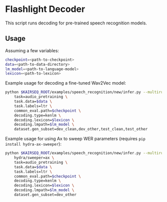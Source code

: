 # Flashlight Decoder

This script runs decoding for pre-trained speech recognition models.

## Usage

Assuming a few variables:

```bash
checkpoint=<path-to-checkpoint>
data=<path-to-data-directory>
lm_model=<path-to-language-model>
lexicon=<path-to-lexicon>
```

Example usage for decoding a fine-tuned Wav2Vec model:

```bash
python $KAIRSEQ_ROOT/examples/speech_recognition/new/infer.py --multirun \
    task=audio_pretraining \
    task.data=$data \
    task.labels=ltr \
    common_eval.path=$checkpoint \
    decoding.type=kenlm \
    decoding.lexicon=$lexicon \
    decoding.lmpath=$lm_model \
    dataset.gen_subset=dev_clean,dev_other,test_clean,test_other
```

Example usage for using Ax to sweep WER parameters (requires `pip install hydra-ax-sweeper`):

```bash
python $KAIRSEQ_ROOT/examples/speech_recognition/new/infer.py --multirun \
    hydra/sweeper=ax \
    task=audio_pretraining \
    task.data=$data \
    task.labels=ltr \
    common_eval.path=$checkpoint \
    decoding.type=kenlm \
    decoding.lexicon=$lexicon \
    decoding.lmpath=$lm_model \
    dataset.gen_subset=dev_other
```

